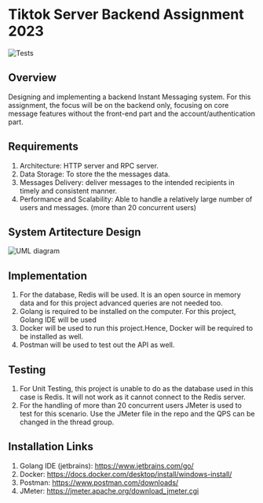 # Tiktok Server Backend Assignment 2023

![Tests](https://github.com/weixingp/tiktok-tech-immersion-2023/actions/workflows/test.yml/badge.svg)

## Overview
Designing and implementing a backend Instant Messaging system.
For this assignment, the focus will be on the backend only,
focusing on core message features without the front-end part and the account/authentication part.

## Requirements
1. Architecture: HTTP server and RPC server.
2. Data Storage: To store the the messages data.
3. Messages Delivery: deliver messages to the intended recipients in timely and consistent manner.
4. Performance and Scalability: Able to handle a relatively large number of users and messages. (more than 20 concurrent users)

## System Artitecture Design
![UML diagram](https://github.com/Iciclemeltz/tiktok-tech-immersion-2023/assets/71871315/0aa7b01f-8e1b-4917-ad3d-3fc4ea45f869)


## Implementation
1. For the database, Redis will be used. It is an open source in memory data and for this project advanced queries are not needed too.
2. Golang is required to be installed on the computer. For this project, Golang IDE will be used 
3. Docker will be used to run this project.Hence, Docker will be required to be installed as well.
4. Postman will be used to test out the API as well.

## Testing
1. For Unit Testing, this project is unable to do as the database used in this case is Redis. It will not work as it cannot connect to the Redis server.
2. For the handling of more than 20 concurrent users JMeter is used to test for this scenario. Use the JMeter file in the repo and the QPS can be changed in the thread group.

## Installation Links
1. Golang IDE (jetbrains): https://www.jetbrains.com/go/
2. Docker: https://docs.docker.com/desktop/install/windows-install/
3. Postman: https://www.postman.com/downloads/
4. JMeter: https://jmeter.apache.org/download_jmeter.cgi


